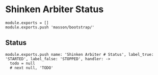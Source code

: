 
# Shinken Arbiter Status

    module.exports = []
    module.exports.push 'masson/bootstrap/'

## Status

    module.exports.push name: 'Shinken Arbiter # Status', label_true: 'STARTED', label_false: 'STOPPED', handler: ->
      todo = null
      # next null, 'TODO'

